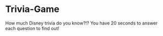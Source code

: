 # Trivia-Game
How much Disney trivia do you know?!? You have 20 seconds to answer each question to find out!
